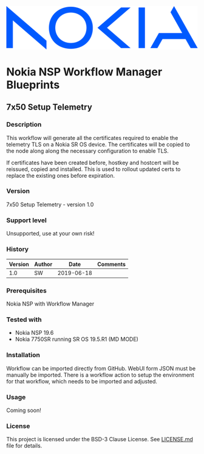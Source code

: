 ![NOKIA](https://raw.githubusercontent.com/nokia/nsp-workflow/master/logo.png)
# Nokia NSP Workflow Manager Blueprints
## 7x50 Setup Telemetry

### Description
This workflow will generate all the certificates required to enable the
telemetry TLS on a Nokia SR OS device. The certificates will be copied
to the node along along the necessary configuration to enable TLS.

If certificates have been created before, hostkey and hostcert will be
reissued, copied and installed. This is used to rollout updated certs
to replace the existing ones before expiration.

### Version
7x50 Setup Telemetry - version 1.0

### Support level
Unsupported, use at your own risk!

### History
|Version|Author|Date      |Comments     |
|-------|------|----------|-------------|
|   1.0 |  SW  |2019-06-18|             |

### Prerequisites
Nokia NSP with Workflow Manager

### Tested with
* Nokia NSP 19.6
* Nokia 7750SR running SR OS 19.5.R1 (MD MODE)

### Installation
Workflow can be imported directly from GitHub. WebUI form JSON must be manually be imported. There is a workflow action to setup the environment for that workflow, which needs to be imported and adjusted.

### Usage
Coming soon!

### License
This project is licensed under the BSD-3 Clause License. See
[LICENSE.md](https://raw.githubusercontent.com/nokia/nsp-workflow/master/LICENSE.md) file for details.
